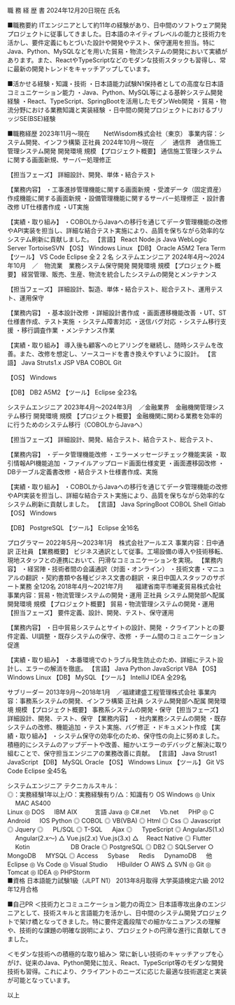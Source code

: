 職 務 経 歴 書
2024年12月20日現在
氏名　

■職務要約
ITエンジニアとして約11年の経験があり、日中間のソフトウェア開発プロジェクトに従事してきました。日本語のネイティブレベルの能力と技術力を活かし、要件定義にもとづいた設計や開発やテスト、保守運用を担当。特にJava、Python、MySQLなどを用いた貿易・物流システムの開発において実績があります。また、ReactやTypeScriptなどのモダンな技術スタックも習得し、常に最新の開発トレンドをキャッチアップしています。

■活かせる経験・知識・技術
・日本語能力試験N1保持者としての高度な日本語コミュニケーション能力 
・Java、Python、MySQL等による基幹システム開発経験 
・React、TypeScript、SpringBootを活用したモダンWeb開発 
・貿易・物流分野における業務知識と実装経験 
・日中間の開発プロジェクトにおけるブリッジSE(BSE)経験

■職務経歴
2023年11月～現在　　 NetWisdom株式会社（東京） 
事業内容：システム開発、インフラ構築	正社員
2024年10月～現在　／　通信界　通信施工管理システム開発	開発環境	規模
【プロジェクト概要】
通信施工管理システムに関する画面新規、サーバー処理修正

【担当フェーズ】
詳細設計、開発、単体・結合テスト

【業務内容】
・工事進捗管理機能に関する画面新規 
・受渡データ（固定資産）作成機能に関する画面新規 
・設備管理機能に関するサーバー処理修正 
・設計書改修 UT仕様書作成 
・UT実施

【実績・取り組み】
・COBOLからJavaへの移行を通じてデータ管理機能の改修やAPI実装を担当し、詳細な結合テスト実施により、品質を保ちながら効率的なシステム刷新に貢献しました。
	【言語】
React 
Node.js 
Java 
WebLogic Server 
TortoiseSVN 
【OS】
Windows
Linux
【DB】
Oracle
A5M2
Tera Term
【ツール】
VS Code 
Eclipse	全２２名
システムエンジニア
2024年4月～2024年10月　／　物流業　業務システム保守開発	開発環境	規模
【プロジェクト概要】
経営管理、販売、生産、物流を統合したシステムの開発とメンテナンス

【担当フェーズ】
詳細設計、製造、単体・結合テスト、総合テスト、運用テスト、運用保守

【業務内容】
・基本設計改修
・詳細設計書作成
・画面遷移機能改善
・UT、ST仕様書作成、テスト実施
・システム障害対応
・送信バグ対応
・システム移行支援
・移行調査作業
・メンテナンス作業

【実績・取り組み】
導入後も顧客へのヒアリングを継続し、随時システムを改善。また、改修を想定し、ソースコードを書き換えやすいように設計。
	【言語】
Java
Struts1.x 
JSP
VBA
COBOL
Git

【OS】
Windows

【DB】
DB2
A5M2
【ツール】
Eclipse	全23名

システムエンジニア
2023年4月～2024年3月　／金融業界　金融機関管理システム移行	開発環境	規模
【プロジェクト概要】
金融機関に関わる業務を効率的に行うためのシステム移行（COBOLからJavaへ）

【担当フェーズ】
詳細設計、開発、結合テスト、結合テスト、総合テスト、

【業務内容】
・データ管理機能改修
・エラーメッセージチェック機能実装
・取引情報API機能追加
・ファイルアップロード画面仕様変更
・画面遷移図改修
・DBテーブル定義書改修
・結合テスト仕様書作成、実施

【実績・取り組み】
・COBOLからJavaへの移行を通じてデータ管理機能の改修やAPI実装を担当し、詳細な結合テスト実施により、品質を保ちながら効率的なシステム刷新に貢献しました。
	【言語】
Java
SpringBoot
COBOL
Shell 
Gitlab
【OS】
Windows

【DB】
PostgreSQL
【ツール】
Eclipse	全16名

プログラマー
2022年5月～2023年1月　株式会社アールエス
事業内容：日中通訳	正社員
【業務概要】
ビジネス通訳として従事。工場設備の導入や技術移転、現地スタッフとの連携において、円滑なコミュニケーションを実現。
【業務内容】
・経営陣・技術者間の会議通訳（対面・オンライン）
・技術文書・マニュアルの翻訳
・契約書類や各種ビジネス文書の翻訳
・来日中国人スタッフのサポート業務
	全120名
2018年4月～2021年7月　　福建省南平市曦麦貿易株式会社
事業内容：貿易・物流管理システムの開発・運用	正社員
システム開発部へ配属	開発環境	規模
【プロジェクト概要】
貿易・物流管理システムの開発・運用
【担当フェーズ】
要件定義、設計、開発、テスト、保守運用

【業務内容】
・日中貿易システムとサイトの設計、開発 
・クライアントとの要件定義、UI調整 
・既存システムの保守、改修
・チーム間のコミュニケーション促進

【実績・取り組み】
・本番環境でのトラブル発生防止のため、詳細にテスト設計し、エラーの解消を徹底。
	【言語】
Java
Python
JavaScript
VBA
【OS】
Windows
Linux 
【DB】
MySQL 
【ツール】
IntelliJ IDEA	全29名

サブリーダー
2013年9月～2018年1月　／福建建盛工程管理株式会社
事業内容：事務系システムの開発、インフラ構築 	正社員
システム開発部へ配属	開発環境	規模
【プロジェクト概要】
事務系システムの開発・保守
【担当フェーズ】
詳細設計、開発、テスト、保守
【業務内容】
・社内業務システムの開発 
・既存システムの改修、機能追加 
・テスト実施、バグ修正 
・ドキュメント作成
【実績・取り組み】
・システム保守の効率化のため、保守性の向上に努めました。積極的にシステムのアップデートや改善、細かいエラーのデバッグと解決に取り組むことで、保守担当エンジニアの業務改善に貢献。
	【言語】
Java 
Strust1
JavaScript
【DB】
MySQL 
Oracle
【OS】
Windows
Linux 
【ツール】 
Git 
VS Code 
Eclipse
	全45名

システムエンジニア
テクニカルスキル：　　　　　　　　　　　　　　　　◎：実務経験1年以上/○：実務経験有り/△：知識有り
OS	Windows	◎	Unix	　	MAC		AS400	　		
	Linux	◎	DOS	　	IBM AIX			　		　
言語	Java	◎	C#.net	　	Vb.net	　	PHP	◎	C	
	Android	　	IOS	  	Python	◎	COBOL	◎	VB(VBA)	◎
	Html	◎	Css	◎	Javascript	◎	Jquery	◎		　
	PL/SQL	◎	T-SQL	　	Ajax	◎				　
	TypeScript	◎	AngularJS(1.x)	　	Angular(2.x～)	△	Vue.js(2.x)		Vue.js(3.x)	△　
	React Native	◎	Flutter	　	Kotin	　	　	　	　	　
DB	Oracle	◎	PostgreSQL	◎	DB2	◎	SQLServer	○	MongoDB	　
	MYSQL	◎	Access	　	Sybase	　	Redis	　	DynamoDB	　
他	Eclipse	◎	Vs Code	◎	Visual Studio	　	HBuilder	○	AWS	△
	SVN	◎	Git	◎	Tomcat	◎	IDEA	◎	PHPStorm	
■資格
日本語能力試験1級（JLPT N1）	2013年8月取得
大学英語検定六級	2012年12月合格

■自己PR
＜技術力とコミュニケーション能力の両立＞
日本語専攻出身のエンジニアとして、技術スキルと言語能力を活かし、日中間のシステム開発プロジェクトで架け橋となってきました。特に要件定義段階での細かなニュアンスの理解や、技術的な課題の明確な説明により、プロジェクトの円滑な進行に貢献してきました。

＜モダンな技術への積極的な取り組み＞
常に新しい技術のキャッチアップを心がけ、従来のJava、Python開発に加え、React、TypeScript等のモダンな開発技術も習得。これにより、クライアントのニーズに応じた最適な技術選定と実装が可能となっています。

以上












